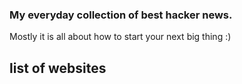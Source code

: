 ### My everyday collection of best hacker news.
Mostly it is all about how to start your next big thing :)

## list of websites

